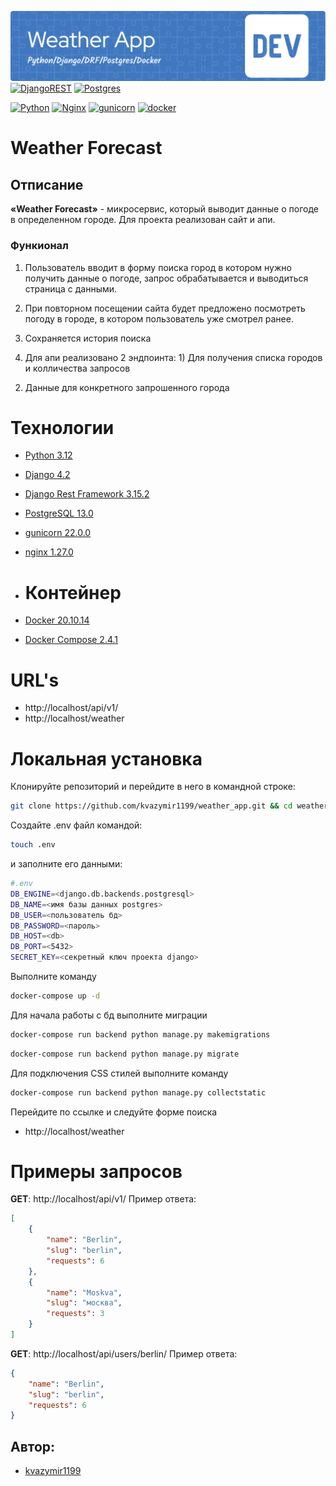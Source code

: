 ![Header](git_hub/preview.png)
[![DjangoREST](https://img.shields.io/badge/DJANGO-REST-ff1709?style=for-the-badge&logo=django&logoColor=white&color=ff1709&labelColor=gray)](https://www.django-rest-framework.org/)
[![Postgres](https://img.shields.io/badge/postgres-%23316192.svg?style=for-the-badge&logo=postgresql&logoColor=white)](https://www.postgresql.org/)

[![Python](https://img.shields.io/badge/-Python-464646?style=flat-square&logo=Python)](https://www.python.org/)
[![Nginx](https://img.shields.io/badge/-NGINX-464646?style=flat-square&logo=NGINX)](https://nginx.org/ru/)
[![gunicorn](https://img.shields.io/badge/-gunicorn-464646?style=flat-square&logo=gunicorn)](https://gunicorn.org/)
[![docker](https://img.shields.io/badge/-Docker-464646?style=flat-square&logo=docker)](https://www.docker.com/)

# Weather Forecast

## Отписание

**«Weather Forecast»** - микросервис, который выводит данные о погоде в определенном городе.
Для проекта реализован сайт и апи.

### Функионал

1. Пользователь вводит в форму поиска город в котором нужно получить данные о погоде, запрос обрабатывается 
   и выводиться страница с данными.

2. При повторном посещении сайта будет предложено посмотреть погоду в городе, в котором пользователь уже смотрел ранее.

3. Сохраняется история поиска

4. Для апи реализовано 2 эндпоинта: 1) Для получения списка городов и колличества запросов 
2) Данные для конкретного запрошенного города


# Технологии

- [Python 3.12](https://www.python.org/downloads/release/python-388/)
- [Django 4.2](https://www.djangoproject.com/download/)
- [Django Rest Framework 3.15.2](https://www.django-rest-framework.org/)
- [PostgreSQL 13.0](https://www.postgresql.org/download/)
- [gunicorn 22.0.0](https://pypi.org/project/gunicorn/)
- [nginx 1.27.0](https://nginx.org/ru/download.html)
- # Контейнер

- [Docker 20.10.14](https://www.docker.com/)
- [Docker Compose 2.4.1](https://docs.docker.com/compose/)

# URL's

- http://localhost/api/v1/
- http://localhost/weather

# Локальная установка

Клонируйте репозиторий и перейдите в него в командной строке:

```sh
git clone https://github.com/kvazymir1199/weather_app.git && cd weather_app_main
```

Создайте .env файл командой:

```sh
touch .env
```

и заполните его данными:

```sh
#.env
DB_ENGINE=<django.db.backends.postgresql>
DB_NAME=<имя базы данных postgres>
DB_USER=<пользователь бд>
DB_PASSWORD=<пароль>
DB_HOST=<db>
DB_PORT=<5432>
SECRET_KEY=<секретный ключ проекта django>
```

Выполните команду

```sh
docker-compose up -d
```
Для начала работы с бд выполните миграции
```sh
docker-compose run backend python manage.py makemigrations
```
```sh
docker-compose run backend python manage.py migrate
```
Для подключения CSS стилей выполните команду 

```sh
docker-compose run backend python manage.py collectstatic
```



Перейдите по ссылке и следуйте форме поиска

- http://localhost/weather

# Примеры запросов

**GET**: http://localhost/api/v1/
Пример ответа:

```json
[
    {
        "name": "Berlin",
        "slug": "berlin",
        "requests": 6
    },
    {
        "name": "Moskva",
        "slug": "москва",
        "requests": 3
    }
]
```

**GET**: http://localhost/api/users/berlin/
Пример ответа:

```json
{
    "name": "Berlin",
    "slug": "berlin",
    "requests": 6
}
```


## Автор:

* [kvazymir1199](https://github.com/kvazymir1199)
